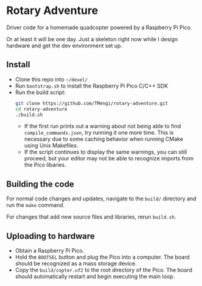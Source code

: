 # Rotary Adventure

Driver code for a homemade quadcopter powered by a Raspberry Pi Pico.

Or at least it will be one day. Just a skeleton right now while I design
hardware and get the dev environment set up.

## Install
- Clone this repo into `~/devel/`
- Run `bootstrap.sh` to install the Raspberry Pi Pico C/C++ SDK
- Run the build script:
  ```bash
  git clone https://github.com/TMengi/rotary-adventure.git
  cd rotary-adventure
  ./build.sh
  ```
  - If the first run prints out a warning about not being able to find
    `compile_commands.json`, try running it one more time. This is necessary
    due to some caching behavior when running CMake using Unix Makefiles.
  - If the script continues to display the same warnings, you can still
    proceed, but your editor may not be able to recognize imports from the Pico
    libaries.

## Building the code
For normal code changes and updates, navigate to the `build/` directory and run
the `make` command.

For changes that add new source files and libraries, rerun `build.sh`.

## Uploading to hardware
- Obtain a Raspberry Pi Pico.
- Hold the `BOOTSEL` button and plug the Pico into a computer. The board should
  be recognized as a mass storage device.
- Copy the `build/copter.uf2` to the root directory of the Pico. The board
  should automatically restart and begin executing the main loop.
